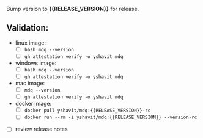 Bump version to **{{RELEASE_VERSION}}** for release.

## Validation:

- linux image:
  - [ ] `bash mdq --version`
  - [ ] `gh attestation verify -o yshavit mdq`

- windows image:
    - [ ] `bash mdq --version`
    - [ ] `gh attestation verify -o yshavit mdq`

- mac image:
    - [ ] `mdq --version`
    - [ ] `gh attestation verify -o yshavit mdq`

- docker image:
    - [ ] `docker pull yshavit/mdq:{{RELEASE_VERSION}}-rc`
    - [ ] `docker run --rm -i yshavit/mdq:{{RELEASE_VERSION}} --version-rc`

- [ ] review release notes
 
